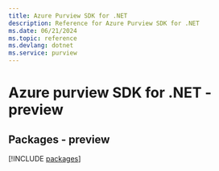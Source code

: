 ```yaml
---
title: Azure Purview SDK for .NET
description: Reference for Azure Purview SDK for .NET
ms.date: 06/21/2024
ms.topic: reference
ms.devlang: dotnet
ms.service: purview
---
```

# Azure purview SDK for .NET - preview
## Packages - preview
[!INCLUDE [packages](purview-index.md)]